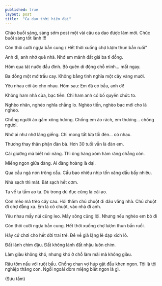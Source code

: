 ```yaml
---
published: true
layout: post
title:  "Ca dao thời hiện đại"
---
```

Chào buổi sáng, sáng sớm post một vài câu ca dao được làm mới.
Chúc buổi sáng tốt lành !!!

Còn thời cưỡi ngựa bắn cung / Hết thời xuống chợ lượm thun bắn ruồi"

Anh đi, anh nhớ quê nhà. Nhớ em mảnh đất giá ba tỉ đồng.

Hôm qua tát nước đầu đình. Bỏ quên di động chỗ mình... mất ngay.

Ba đồng một mớ trầu cay. Không bằng tình nghĩa một cây vàng mười.

Yêu nhau cởi áo cho nhau. Hôm sau: Em đã có bầu, anh ơi!

Không ham nhà cửa, bạc tiền. Chỉ ham anh có bố quyền chức to.

Nghèo nhân, nghèo nghĩa chẳng lo. Nghèo tiền, nghèo bạc mới cho là nghèo.

Chồng người áo gấm xông hương. Chồng em áo rách, em thương... chồng người.

Nhớ ai như nhớ láng giềng. Chỉ mong tắt lửa tối đèn... có nhau.

Thương thay thân phận đàn bà. 
Hơn 30 tuổi vẫn là đàn em.

Cái giường mà biết nói năng.
Thì ông hàng xóm hàm răng chẳng còn.

Miếng ngon giữa đàng. 
Ai đàng hoàng là dại.

Qua cầu ngả nón trông cầu.
Cầu bao nhiêu nhịp tốn xăng dầu bấy nhiêu.

Nhà sạch thì mát.
Bát sạch hết cơm.

Ta về ta tắm ao ta.
Dù trong dù đục cũng là cái ao.

Con mèo mà trèo cây cau.
Hỏi thăm chú chuột đi đâu vắng nhà.
Chú chuột đi chợ đằng xa.
Em là cô chuột, vào nhà đi anh.

Yêu nhau mấy núi cũng leo.
Mấy sông cũng lội.
Nhưng nếu nghèo em bỏ đi

Còn thời cưỡi ngựa bắn cung.
Hết thời xuống chợ lượm thun bắn ruồi.

Hãy cứ chơi cho hết đời trai trẻ.
Để về già lặng lẽ đạp xích lô.

Đất lành chim đậu.
Đất không lành đất nhậu luôn chim.

Làm giàu không khó, nhưng khó ở chỗ làm mãi mà không giàu.

Râu tôm nấu với ruột bầu.
Chồng chan vợ húp gật đầu khen ngon.
Tội là tội nghiệp thằng con.
Ngồi ngoài dòm miệng biết ngon là gì.

(Sưu tầm)